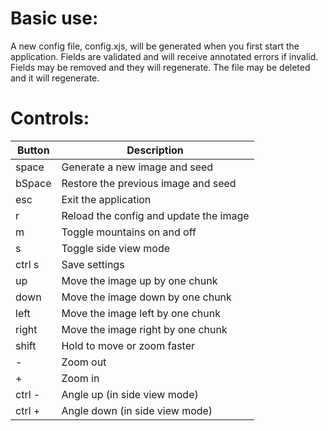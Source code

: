 # Basic use:

A new config file, config.xjs, will be generated when you
first start the application. Fields are validated and will
receive annotated errors if invalid. Fields may be removed
and they will regenerate. The file may be deleted and it
will regenerate.

# Controls:
| Button | Description                            |
|--------|----------------------------------------|
| space  | Generate a new image and seed          |
| bSpace | Restore the previous image and seed    |
| esc    | Exit the application                   |
| r      | Reload the config and update the image |
| m      | Toggle mountains on and off            |
| s      | Toggle side view mode                  |
| ctrl s | Save settings                          |
| up     | Move the image up by one chunk         |
| down   | Move the image down by one chunk       |
| left   | Move the image left by one chunk       |
| right  | Move the image right by one chunk      |
| shift  | Hold to move or zoom faster            |
| -      | Zoom out                               |
| +      | Zoom in                                |
| ctrl - | Angle up (in side view mode)           |
| ctrl + | Angle down (in side view mode)         |